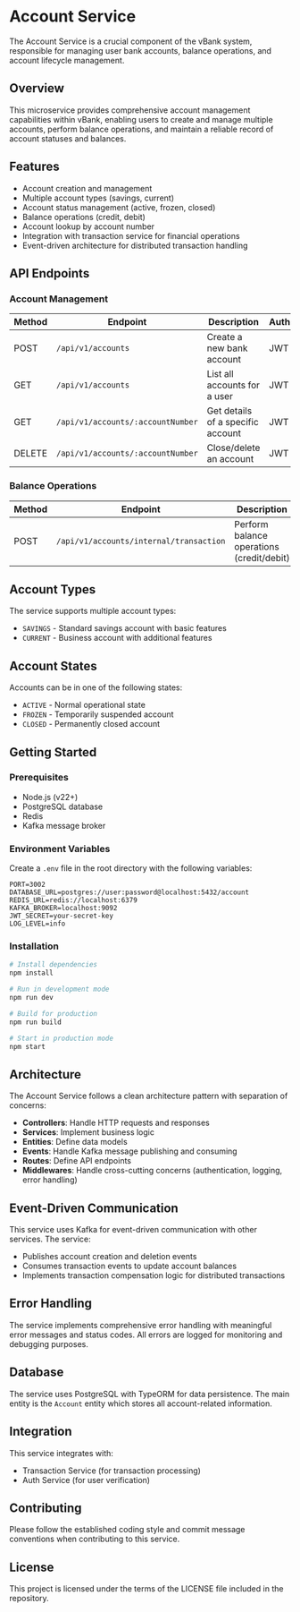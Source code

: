 # Account Service

The Account Service is a crucial component of the vBank system, responsible for managing user bank accounts, balance operations, and account lifecycle management.

## Overview

This microservice provides comprehensive account management capabilities within vBank, enabling users to create and manage multiple accounts, perform balance operations, and maintain a reliable record of account statuses and balances.

## Features

- Account creation and management
- Multiple account types (savings, current)
- Account status management (active, frozen, closed)
- Balance operations (credit, debit)
- Account lookup by account number
- Integration with transaction service for financial operations
- Event-driven architecture for distributed transaction handling

## API Endpoints

### Account Management

| Method | Endpoint | Description | Authentication |
|--------|----------|-------------|----------------|
| POST | `/api/v1/accounts` | Create a new bank account | JWT Required |
| GET | `/api/v1/accounts` | List all accounts for a user | JWT Required |
| GET | `/api/v1/accounts/:accountNumber` | Get details of a specific account | JWT Required |
| DELETE | `/api/v1/accounts/:accountNumber` | Close/delete an account | JWT Required |

### Balance Operations

| Method | Endpoint | Description | Authentication |
|--------|----------|-------------|----------------|
| POST | `/api/v1/accounts/internal/transaction` | Perform balance operations (credit/debit) | JWT Required |

## Account Types

The service supports multiple account types:

- `SAVINGS` - Standard savings account with basic features
- `CURRENT` - Business account with additional features

## Account States

Accounts can be in one of the following states:

- `ACTIVE` - Normal operational state
- `FROZEN` - Temporarily suspended account
- `CLOSED` - Permanently closed account

## Getting Started

### Prerequisites

- Node.js (v22+)
- PostgreSQL database
- Redis
- Kafka message broker

### Environment Variables

Create a `.env` file in the root directory with the following variables:

```
PORT=3002
DATABASE_URL=postgres://user:password@localhost:5432/account
REDIS_URL=redis://localhost:6379
KAFKA_BROKER=localhost:9092
JWT_SECRET=your-secret-key
LOG_LEVEL=info
```

### Installation

```bash
# Install dependencies
npm install

# Run in development mode
npm run dev

# Build for production
npm run build

# Start in production mode
npm start
```

## Architecture

The Account Service follows a clean architecture pattern with separation of concerns:

- **Controllers**: Handle HTTP requests and responses
- **Services**: Implement business logic
- **Entities**: Define data models
- **Events**: Handle Kafka message publishing and consuming
- **Routes**: Define API endpoints
- **Middlewares**: Handle cross-cutting concerns (authentication, logging, error handling)

## Event-Driven Communication

This service uses Kafka for event-driven communication with other services. The service:

- Publishes account creation and deletion events
- Consumes transaction events to update account balances
- Implements transaction compensation logic for distributed transactions

## Error Handling

The service implements comprehensive error handling with meaningful error messages and status codes. All errors are logged for monitoring and debugging purposes.

## Database

The service uses PostgreSQL with TypeORM for data persistence. The main entity is the `Account` entity which stores all account-related information.

## Integration

This service integrates with:
- Transaction Service (for transaction processing)
- Auth Service (for user verification)

## Contributing

Please follow the established coding style and commit message conventions when contributing to this service.

## License

This project is licensed under the terms of the LICENSE file included in the repository.